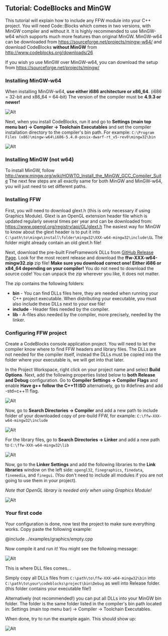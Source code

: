 Tutorial: CodeBlocks and MinGW
-----------------------------------------

This tutorial will explain how to include any FFW module into your C++ project. You will need Code::Blocks which comes in two versions, with MinGW compiler and without it. It is highly recommended to use MinGW-w64 which supports much more features than original MinGW. MinGW-w64 can be downloaded from <https://sourceforge.net/projects/mingw-w64/> and download CodeBlocks **without MinGW** from <http://www.codeblocks.org/downloads/26>

If you wish yo use MinGW over MinGW-w64, you can download the setup from <https://sourceforge.net/projects/mingw/>

### Installing MinGW-w64

When installing MinGW-w64, **use either i686 architecture or x86_64**. (i686 = 32-bit and x86_64 = 64-bit) The version of the compiler must be **4.9.3 or newer!**

![Alt](tutorial-cb-01.png)

Next, when you install CodeBlocks, run it and go to **Settings (main top menu bar) -> Compiler -> Toolchain Executables** and set the compiler installation directory to the compiler's bin path. For example: `C:\Program Files (x86)\mingw-w64\i686-5.4.0-posix-dwarf-rt_v5-rev0\mingw32\bin`

![Alt](tutorial-cb-02.png)

### Installing MinGW (not w64)

To install MinGW, follow <http://www.mingw.org/wiki/HOWTO_Install_the_MinGW_GCC_Compiler_Suite> The next few steps are all exactly same for both MinGW and MinGW-w64, you will just need to set different paths.

### Installing FFW

First, you will need to download glext.h (this is only necessary if using Graphics Module). Glext is an OpenGL extension header file which is updated regularly several times per year and can be downloaded from: <https://www.opengl.org/registry/api/GL/glext.h> The easiest way for MinGW to know about the glext header is to put it into `C:\path\to\mingw\install\folder\mingw32\XXX-w64-mingw32\include\GL` The folder might already contain an old glext.h file!

Next, download the pre-built FineFramework DLLs from [GitHub Release Page](https://github.com/matusnovak/fineframework/releases). Look for the most recent release and download the **ffw-XXX-w64-mingw32.zip** zip file! **Make sure you download correct one! Either i686 or x84_64 depending on your compiler!** You do not need to download the source code! You can unpack the zip wherever you like, it does not matter.

The zip contains the following folders:

* **bin** - You can find DLLs files here, they are needed when running your C++ project executable. When distributing your executable, you must also include these DLLs next to your exe file!
* **include** - Header files needed by the compiler.
* **lib** - A-files also needed by the compiler, more precisely, needed by the linker.

### Configuring FFW project

Create a CodeBlocks console application project. You will need to let the compiler know where to find FFW headers and library files. The DLLs are not needed for the compiler itself,  instead the DLLs must be copied into the folder where your executable is, we will get into that later.

In the Project Workspace, right click on your project name and select **Build Options**. Next, add the following properties listed below to **both Release and Debug** configuration. Go to **Compiler Settings -> Compiler Flags** and enable **Have g++ follow the C++11 ISO** alternatively, go to #defines and add -std=c++11 flag.

![Alt](tutorial-cb-03.png)

Now, go to **Search Directories -> Compiler** and add a new path to include folder of your downloaded copy of pre-build FFW, for example: `C:\ffw-XXX-w64-mingw32\include`

![Alt](tutorial-cb-04.png)

For the library files, go to **Search Directories -> Linker** and add a new path to `C:\ffw-XXX-w64-mingw32\lib`

![Alt](tutorial-cb-05.png)

Now, go to the **Linker Settings** and add the following libraries to the **Link libraries** window on the left side: `opengl32`, `finegraphics`, `finedata`, `finemedia`, and `finegui`. (You don't need to include all modules if you are not going to use them in your project).

*Note that OpenGL library is needed only when using Graphics Module!*

![Alt](tutorial-cb-06.png)

### Your first code

Your configuration is done, now test the project to make sure everything works. Copy paste the following example:

@include ../examples/graphics/empty.cpp

Now compile it and run it! You might see the following message:

![Alt](tutorial-cb-07.png)

This is where DLL files comes...

Simply copy all DLLs files from `C:\path\to\ffw-XXX-w64-mingw32\bin` into `C:\path\to\your\codeblocks\project\bin\Debug` as well into Release folder. (this folder contains your executable file!)

Alternatively (not recommended!) you can put all DLLs into your MinGW bin folder. The folder is the same folder listed in the compiler's bin path located in: Settings (main top menu bar) -> Compiler -> Toolchain Executables.

When done, try to run the example again. This should show up:

![Alt](tutorial-cb-08.png)